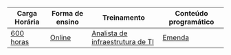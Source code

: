 | Carga Horária | Forma de ensino  | Treinamento | Conteúdo programático |
|---|---|---|---| 
| [600 horas](https://maratonadainfra.kpages.online/) | [Online](https://maratonadainfra.kpages.online/) | [Analista de infraestrutura de TI](https://maratonadainfra.kpages.online/) | [Emenda](https://maratonadainfra.kpages.online/) 
